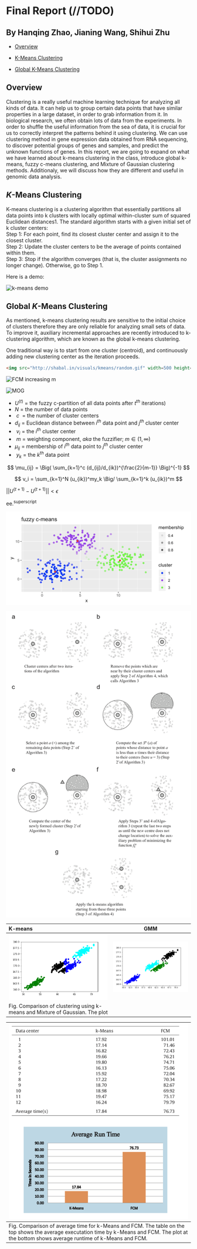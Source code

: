# Final Report (//TODO)

## By Hanqing Zhao, Jianing Wang, Shihui Zhu

* [Overview](#overview)

* [K-Means Clustering](#k-means-clustering)

* [Global K-Means Clustering](#global-k-means-clustering)

## Overview

Clustering is a really useful machine learning technique for analyzing all kinds of data. It can help us to group certain data points that have similar properties in a large dataset, in order to grab information from it. In biological research, we often obtain lots of data from the experiments. In order to shuffle the useful information from the sea of data, it is crucial for us to correctly interpret the patterns behind it using clustering. We can use clustering method in gene expression data obtained from RNA sequencing, to discover potential groups of genes and samples, and predict the unknown functions of genes.
In this report, we are going to expand on what we have learned about k-means clustering in the class, introduce global k-means, fuzzy c-means clustering, and Mixture of Gaussian clustering methods. Additionaly, we will discuss how they are different and useful in genomic data analysis.

## *K*-Means Clustering

K-means clustering is a clustering algorithm that essentially partitions all data points into k clusters with locally optimal within-cluster sum of squared Euclidean distances1. The standard algorithm starts with a given initial set of k cluster centers:  
Step 1: For each point, find its closest cluster center and assign it to the closest cluster.  
Step 2: Update the cluster centers to be the average of points contained within them.  
Step 3: Stop if the algorithm converges (that is, the cluster assignments no longer change). Otherwise, go to Step 1.

Here is a demo:

![k-means demo](http://shabal.in/visuals/kmeans/random.gif)

## Global *K*-Means Clustering

As mentioned, k-means clustering results are sensitive to the initial choice of clusters therefore they are only reliable for analyzing small sets of data. To improve it, auxiliary incremental approaches are recently introduced to k-clustering algorithm, which are known as the global k-means clustering.  

One traditional way is to start from one cluster (centroid), and continuously adding new clustering center as the iteration proceeds. 


```html
<img src="http://shabal.in/visuals/kmeans/random.gif" width=500 height=300>
```

![FCM increasing m](https://2-bitbio.com/post/temp/increasing_m.gif)

![MOG](https://media1.tenor.com/images/909622ac2e9ec02a97d4ce9489798b1d/tenor.gif?itemid=15288262)

* $U^{(t)}$ = the fuzzy c-partition of all data points after $t^{th}$ iterations)
* $N$ = the number of data points
* $~c~$ = the number of cluster centers
* $d_{ij}$ = Euclidean distance between $i^{th}$ data point and $j^{th}$ cluster center
* $~v_i$ = the $i^{th}$ cluster center
* $~m$ = weighting component, *aka* the fuzzifier; $m \in (1,\infty)$
* $\mu_{ij}$ = membership of $i^{th}$ data point to $j^{th}$ cluster center
* $~y_k$ = the $k^{th}$ data point

$$ \mu_{ij} = \Big( \sum_{k=1}^c (d_{ij}/d_{ik})^{\frac{2}{m-1}} \Big)^{-1} $$

$$ v_i = \sum_{k=1}^N (u_{ik})^my_k \Big/ \sum_{k=1}^k (u_{ik})^m $$

$||U^{(t+1)}-U^{(t+1)}|| < \epsilon$

ee.<sup>superscript</sup> 

![FCM](images/fcm.png)

![global-kmeans](images/global-kmeans.png)


|      K-means          |  GMM |
|:------------------------|:----------------------------:|
|![K-Means](images/kmeans.png)  |  ![MOG](images/mog.png)|
| Fig. Comparison of clustering using k-means and Mixture of Gaussian. The plot |

| ![time](images/fcm_vs_km_time.png)|
|:--|
| Fig. Comparison of average time for k-Means and FCM. The table on the top shows the average executation time by k-Means and FCM. The plot at the bottom shows average runtime of k-Means and FCM.|

